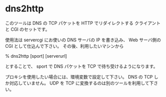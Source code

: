 # dns2http

このツールは DNS の TCP パケットを HTTP でリダイレクトする
クライアントと CGI のセットです。

使用法は servercgi にお使いの DNS サーバの IP を書き込み、
Web サーバ側の CGI として仕込んで下さい。
その後、利用したいマシンから

% dns2http [sport] [serverurl]

とすることで、 sport で DNS パケットを TCP で待ち受けるようになります。

プロキシを使用したい場合には、環境変数で設定して下さい。
DNS の TCP しか対応していません。
UDP を TCP に変換するのは別のツールを利用して下さい。
